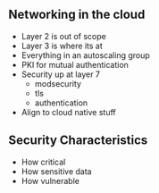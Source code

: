 Networking in the cloud
----------------------------

- Layer 2 is out of scope
- Layer 3 is where its at
- Everything in an autoscaling group
- PKI for mutual authentication
- Security up at layer 7
  - modsecurity
  - tls
  - authentication
- Align to cloud native stuff

Security Characteristics
------------------------

- How critical
- How sensitive data
- How vulnerable


